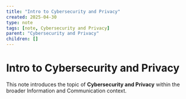 ```yaml
---
title: "Intro to Cybersecurity and Privacy"
created: 2025-04-30
type: note
tags: [note, Cybersecurity and Privacy]
parent: "Cybersecurity and Privacy"
children: []
---
```


# Intro to Cybersecurity and Privacy

This note introduces the topic of **Cybersecurity and Privacy** within the broader Information and Communication context.
